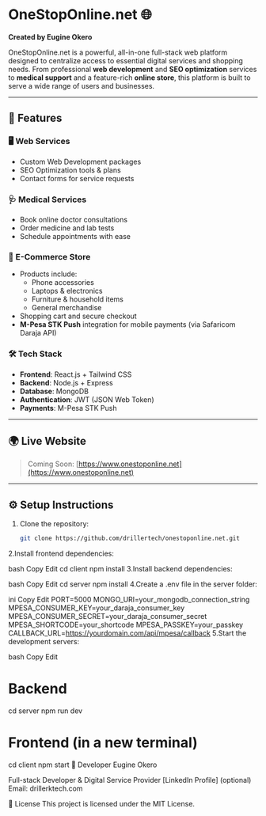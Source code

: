 # OneStopOnline.net 🌐

**Created by Eugine Okero**

OneStopOnline.net is a powerful, all-in-one full-stack web platform designed to centralize access to essential digital services and shopping needs. From professional **web development** and **SEO optimization** services to **medical support** and a feature-rich **online store**, this platform is built to serve a wide range of users and businesses.

---

## 🔧 Features

### 🖥 Web Services
- Custom Web Development packages
- SEO Optimization tools & plans
- Contact forms for service requests

### 🩺 Medical Services
- Book online doctor consultations
- Order medicine and lab tests
- Schedule appointments with ease

### 🛒 E-Commerce Store
- Products include:
  - Phone accessories
  - Laptops & electronics
  - Furniture & household items
  - General merchandise
- Shopping cart and secure checkout
- **M-Pesa STK Push** integration for mobile payments (via Safaricom Daraja API)

### 🛠️ Tech Stack
- **Frontend**: React.js + Tailwind CSS
- **Backend**: Node.js + Express
- **Database**: MongoDB
- **Authentication**: JWT (JSON Web Token)
- **Payments**: M-Pesa STK Push

---

## 🌍 Live Website

> Coming Soon: [https://www.onestoponline.net](https://www.onestoponline.net)

---

## ⚙️ Setup Instructions

1. Clone the repository:
   ```bash
   git clone https://github.com/drillertech/onestoponline.net.git
2.Install frontend dependencies:

bash
Copy
Edit
cd client
npm install
3.Install backend dependencies:

bash
Copy
Edit
cd server
npm install
4.Create a .env file in the server folder:

ini
Copy
Edit
PORT=5000
MONGO_URI=your_mongodb_connection_string
MPESA_CONSUMER_KEY=your_daraja_consumer_key
MPESA_CONSUMER_SECRET=your_daraja_consumer_secret
MPESA_SHORTCODE=your_shortcode
MPESA_PASSKEY=your_passkey
CALLBACK_URL=https://yourdomain.com/api/mpesa/callback
5.Start the development servers:

bash
Copy
Edit
# Backend
cd server
npm run dev

# Frontend (in a new terminal)
cd client
npm start
👤 Developer
Eugine Okero

Full-stack Developer & Digital Service Provider
[LinkedIn Profile] (optional)
Email: drillerktech.com

📜 License
This project is licensed under the MIT License.

